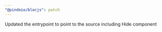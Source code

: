 ```yaml
---
"@pindoio/blocjs": patch
---
```


Updated the entrypoint to point to the source including Hide component
